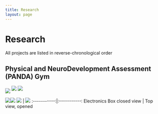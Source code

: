 ```yaml
---
title: Research
layout: page
---
```

# Research
All projects are listed in reverse-chronological order
## Physical and NeuroDevelopment Assessment (PANDA) Gym
<img src="https://github.com/susan-z/susan-z.github.io/blob/master/img/LSAMP.jpg?raw=true" align="middle">

<img src="https://github.com/susan-z/susan-z.github.io/blob/master/img/image10.JPG?raw=true" class="rotate90">
<img src="https://github.com/susan-z/susan-z.github.io/blob/master/img/babyingym.png?raw=true">

<img src="https://github.com/susan-z/susan-z.github.io/blob/master/img/image5.JPG?raw=true"><img src="https://github.com/susan-z/susan-z.github.io/blob/master/img/image7%20Cropped.jpg?raw=true">
 ![](https://github.com/susan-z/susan-z.github.io/blob/master/img/image5.JPG?raw=true) | ![](https://github.com/susan-z/susan-z.github.io/blob/master/img/image7%20Cropped.jpg?raw=true)
:-----------:|:-----------:
Electronics Box closed view | Top view, opened
